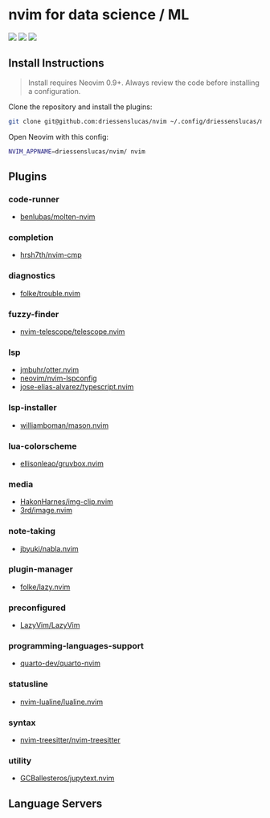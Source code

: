 # nvim for data science / ML

<a href="https://dotfyle.com/driessenslucas/nvim"><img src="https://dotfyle.com/driessenslucas/nvim/badges/plugins?style=flat" /></a>
<a href="https://dotfyle.com/driessenslucas/nvim"><img src="https://dotfyle.com/driessenslucas/nvim/badges/leaderkey?style=flat" /></a>
<a href="https://dotfyle.com/driessenslucas/nvim"><img src="https://dotfyle.com/driessenslucas/nvim/badges/plugin-manager?style=flat" /></a>

## Install Instructions

 > Install requires Neovim 0.9+. Always review the code before installing a configuration.

Clone the repository and install the plugins:

```sh
git clone git@github.com:driessenslucas/nvim ~/.config/driessenslucas/nvim
```

Open Neovim with this config:

```sh
NVIM_APPNAME=driessenslucas/nvim/ nvim
```

## Plugins

### code-runner

+ [benlubas/molten-nvim](https://dotfyle.com/plugins/benlubas/molten-nvim)
### completion

+ [hrsh7th/nvim-cmp](https://dotfyle.com/plugins/hrsh7th/nvim-cmp)
### diagnostics

+ [folke/trouble.nvim](https://dotfyle.com/plugins/folke/trouble.nvim)
### fuzzy-finder

+ [nvim-telescope/telescope.nvim](https://dotfyle.com/plugins/nvim-telescope/telescope.nvim)
### lsp

+ [jmbuhr/otter.nvim](https://dotfyle.com/plugins/jmbuhr/otter.nvim)
+ [neovim/nvim-lspconfig](https://dotfyle.com/plugins/neovim/nvim-lspconfig)
+ [jose-elias-alvarez/typescript.nvim](https://dotfyle.com/plugins/jose-elias-alvarez/typescript.nvim)
### lsp-installer

+ [williamboman/mason.nvim](https://dotfyle.com/plugins/williamboman/mason.nvim)
### lua-colorscheme

+ [ellisonleao/gruvbox.nvim](https://dotfyle.com/plugins/ellisonleao/gruvbox.nvim)
### media

+ [HakonHarnes/img-clip.nvim](https://dotfyle.com/plugins/HakonHarnes/img-clip.nvim)
+ [3rd/image.nvim](https://dotfyle.com/plugins/3rd/image.nvim)
### note-taking

+ [jbyuki/nabla.nvim](https://dotfyle.com/plugins/jbyuki/nabla.nvim)
### plugin-manager

+ [folke/lazy.nvim](https://dotfyle.com/plugins/folke/lazy.nvim)
### preconfigured

+ [LazyVim/LazyVim](https://dotfyle.com/plugins/LazyVim/LazyVim)
### programming-languages-support

+ [quarto-dev/quarto-nvim](https://dotfyle.com/plugins/quarto-dev/quarto-nvim)
### statusline

+ [nvim-lualine/lualine.nvim](https://dotfyle.com/plugins/nvim-lualine/lualine.nvim)
### syntax

+ [nvim-treesitter/nvim-treesitter](https://dotfyle.com/plugins/nvim-treesitter/nvim-treesitter)
### utility

+ [GCBallesteros/jupytext.nvim](https://dotfyle.com/plugins/GCBallesteros/jupytext.nvim)
## Language Servers

